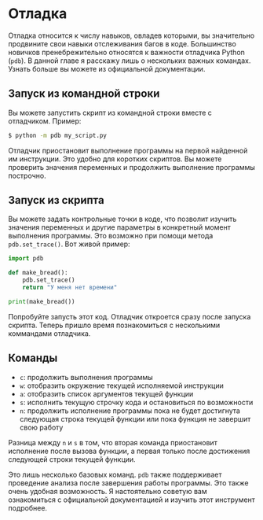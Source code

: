 # Отладка

Отладка относится к числу навыков, овладев которыми, вы значительно продвините
свои навыки отслеживания багов в коде. Большинство новичков пренебрежительно
относятся к важности отладчика Python (`pdb`). В данной главе я расскажу
лишь о нескольких важных командах. Узнать больше вы можете из официальной
документации.

## Запуск из командной строки

Вы можете запустить скрипт из командной строки вместе с отладчиком. Пример:

```bash
$ python -m pdb my_script.py
```

Отладчик приостановит выполнение программы на первой найденной им инструкции.
Это удобно для коротких скриптов. Вы можете проверить значения переменных и
продолжить выполнение программы построчно.

## Запуск из скрипта

Вы можете задать контрольные точки в коде, что позволит изучить значения
переменных и другие параметры в конкретный момент выполнения программы. Это
возможно при помощи метода `pdb.set_trace()`. Вот живой пример:

```python
import pdb

def make_bread():
    pdb.set_trace()
    return "У меня нет времени"

print(make_bread())
```

Попробуйте запусть этот код. Отладчик откроется сразу после запуска скрипта.
Теперь пришло время познакомиться с несколькими коммандами отладчика.

## Команды

- `c`: продолжить выполнения программы
- `w`: отобразить окружение текущей исполняемой инструкции
- `a`: отобразить список аргументов текущей функции
- `s`: исполнить текущую строчку кода и остановиться по возможности
- `n`: продолжить исполнение программы пока не будет достигнута следующая
  строка текущей функции или пока функция не завершит свою работу

Разница между `n` и `s` в том, что вторая команда приостановит исполнение
после вызова функции, а первая только после достижения следующей строки текущей
функции.

Это лишь несколько базовых команд. `pdb` также поддерживает проведение
анализа после завершения работы программы. Это также очень удобная возможность.
Я настоятельно советую вам ознакомиться с официальной документацией и изучить
этот инструмент подробнее.
